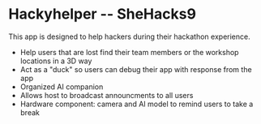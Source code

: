 # Hackyhelper -- SheHacks9

This app is designed to help hackers during their hackathon experience. 
- Help users that are lost find their team members or the workshop locations in a 3D way
- Act as a "duck" so users can debug their app with response from the app
- Organized AI companion
- Allows host to broadcast announcments to all users
- Hardware component: camera and AI model to remind users to take a break
